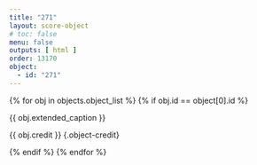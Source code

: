 ```yaml
---
title: "271"
layout: score-object
# toc: false
menu: false
outputs: [ html ]
order: 13170
object:
  - id: "271"
---
```


{% for obj in objects.object_list %}
{% if obj.id == object[0].id %}

{{ obj.extended_caption }}

{{ obj.credit }} {.object-credit}

{% endif %}
{% endfor %}
